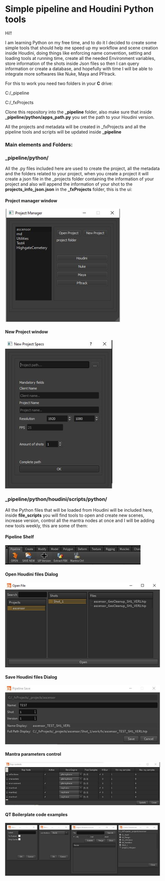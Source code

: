 # Simple pipeline and Houdini Python tools

Hi!!

I am learning Python on my free time, and to do it I decided to 
create some simple tools that should help me speed up my workflow and
scene creation inside Houdini, doing things like enforcing name convention, 
setting and loading tools at running time, create all the needed Environment variables,
store information of the shots inside Json files so then I can query information or create
a database, and hopefully with time I will be able to
integrate more softwares like Nuke, Maya and PFtrack.

For this to work you need two folders in your **C** drive:

C:/_pipeline

C:/_fxProjects

Clone this repository into the **_pipeline** folder, also make sure that inside **_pipeline/python/apps_path.py** you set the 
path to your Houdini version.

All the projects and metadata will be created in _fxProjects and all the pipeline tools and scripts will be updated 
inside **_pipeline**


### Main elements and Folders:

### _pipeline/python/

All the .py files included here are used to create the project, all the metadata
and the folders related to your project, when you create a project it will create
a json file in the _projects folder containing the information of your project
and also will append the information of your shot to the **projects_info_json.json** in 
the **_fxProjects** folder, this is the ui:

####      Project manager window
![](images/project_manager.JPG)
####      New Project window
![](images/NewProjectCopy.jpg)


### _pipeline/python/houdini/scripts/python/

All the Python files that will be loaded from Houdini will be included here, inside **file_scripts**
you will find tools to open and create new scenes, increase version, control all the mantra nodes at once
and I will be adding new tools weekly, this are some of them:


####      Pipeline Shelf
![](images/pipeline_shelf.jpg)

####      Open Houdini files Dialog
![](images/OpenDialog.JPG)

####      Save Houdini files Dialog
![](images/Save_dialog.jpg)

####      Mantra parameters control
![](images/Rop_controls.JPG)

####      QT Boilerplate code examples
![](images/qt_templates.JPG)




